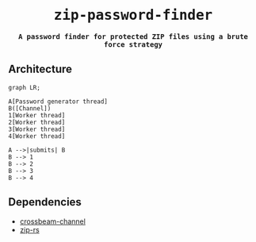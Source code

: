 <div align="center">

<samp>

# zip-password-finder

**A password finder for protected ZIP files using a brute force strategy**

</samp>

</div>

## Architecture

```mermaid
graph LR;

A[Password generator thread]
B([Channel])
1[Worker thread]
2[Worker thread]
3[Worker thread]
4[Worker thread]

A -->|submits| B
B --> 1
B --> 2
B --> 3
B --> 4
```

## Dependencies

- [crossbeam-channel](https://github.com/crossbeam-rs/crossbeam)
- [zip-rs](https://github.com/zip-rs/zip)
